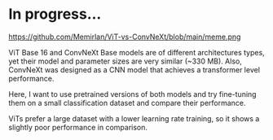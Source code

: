 # In progress...
https://github.com/Memirlan/ViT-vs-ConvNeXt/blob/main/meme.png

ViT Base 16 and ConvNeXt Base models are of different architectures types, yet their model and parameter sizes are very similar (~330 MB). Also, ConvNeXt was designed as a CNN model that achieves a transformer level performance.

Here, I want to use pretrained versions of both models and try fine-tuning them on a small classification dataset and compare their performance.

ViTs prefer a large dataset with a lower learning rate training, so it shows a slightly poor performance in comparison.

